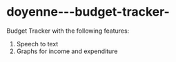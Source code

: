 # doyenne---budget-tracker-
Budget Tracker with the following features: 
1. Speech to text
2. Graphs for income and expenditure
